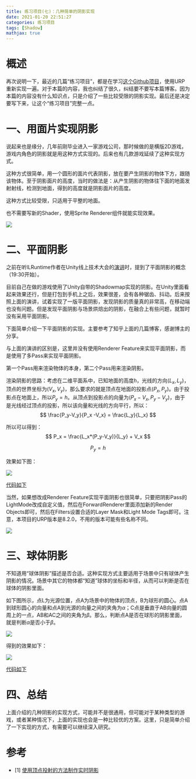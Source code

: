 ```yaml
---
title: 练习项目(七)：几种简单的阴影实现
date: 2021-01-20 22:51:27
categories: 练习项目
tags: [Shadow]
mathjax: true
---
```


# 概述

再次说明一下，最近的几篇“练习项目”，都是在学习[这个Github项目](https://github.com/KaimaChen/Unity-Shader-Demo)，使用URP重新实现一遍。对于本篇的内容，我也纠结了很久，纠结要不要写本篇博客。因为本篇的内容没有什么知识点，只是介绍了一些比较受限的阴影实现。最后还是决定要写下来，让这个“练习项目”完整一点。 <!--more-->

# 一、用面片实现阴影

说起来也是缘分，几年前刚毕业进入一家游戏公司，那时候做的是横版2D游戏，游戏内角色的阴影就是用这种方式实现的。后来也有几款游戏延续了这种实现方式。

这种方式很简单，用一个圆形的面片代表阴影，放在要产生阴影的物体下方，跟随该物体。至于阴影面片的高度，当时的做法是：从产生阴影的物体往下面的地面发射射线，检测到地面，得到的高度就是阴影面片的高度。

这种方式比较受限，只适用于平整的地面。

也不需要写新的Shader，使用Sprite Renderer组件就能实现效果。

![](https://cdn.jsdelivr.net/gh/bzyzhang/ImgHosting//img/2021-1-23/20210123144036.png)

# 二、平面阴影

之前在听ILRuntime作者在Unity线上技术大会的[演讲](https://www.bilibili.com/video/BV1ca4y1W7wN)时，提到了平面阴影的概念（19:30开始）。

目前自己在做的游戏使用了Unity自带的Shadowmap实现的阴影。在Unity里面看起来效果还行，但是打包到手机上之后，效果很差，会有各种锯齿、抖动。后来按照上面的演讲，试着实现了一版平面阴影，发现阴影的质量真的非常高，在移动端也没有问题。但是发现平面阴影与场景烘焙出的阴影，在融合上有些问题，就暂时没有采用平面阴影。

下面简单介绍一下平面阴影的实现。主要参考了知乎上面的几篇博客，感谢博主的分享。

与上面的演讲的区别是，这里并没有使用Renderer Feature来实现平面阴影，而是使用了多Pass来实现平面阴影。

第一个Pass用来渲染物体的本身，第二个Pass用来渲染阴影。

渲染阴影的思路：考虑在二维平面系中，已知地面的高度$h$，光线的方向$(L_x,L_y)$，顶点的世界坐标为$(V_x,V_y)$，那么要求的就是顶点在地面的投影点$(P_x,P_y)$。由于投影点在地面上，所以$P_y = h$。从顶点到投影点的向量为$(P_x-V_x,P_y-V_y)$，由于是光线经过顶点的投影，所以该向量和光线的方向平行，所以：
$$
\frac{P_y-V_y}{P_x -V_x} = \frac{L_y}{L_x}
$$

所以可以得到：
$$
P_x = \frac{L_x*(P_y-V_y)}{L_y} + V_x
$$

$$
P_y = h
$$

效果如下图：

![](https://cdn.jsdelivr.net/gh/bzyzhang/ImgHosting//img/2021-1-23/20210123154752.png)

[代码如下](https://github.com/bzyzhang/RoadOfShader/blob/main/Assets/1.6-Shadow/Shader/1.6.2-PlanarShadow.shader)

当然，如果想改成Renderer Feature实现平面阴影也很简单，只要把阴影Pass的LightMode改成自定义值，然后在ForwardRenderer里面添加新的Render Objects即可，然后在Filters设置合适的Layer Mask和Light Mode Tags即可。注意，本项目的URP版本是8.2.0，不用的版本可能有些名称不同。

![](https://cdn.jsdelivr.net/gh/bzyzhang/ImgHosting//img/2021-1-23/20210123155708.png)

# 三、球体阴影

不知道用“球体阴影”描述是否合适。这种实现方式主要适用于场景中只有球体产生阴影的情况。场景中其它的物体都“知道”球体的坐标和半径，从而可以判断是否在球体的阴影里面。

如下图所示，点L为光源位置，点A为场景中的物体的顶点，B为球形的圆心。点A到球形圆心的向量和点A到光源的向量之间的夹角为$\alpha$；C点是垂直于AB向量的圆周上的一点，AB和AC之间的夹角为$\beta$。那么，判断点A是否在球形的阴影里面，就是判断$\alpha$是否小于$\beta$。

![](https://cdn.jsdelivr.net/gh/bzyzhang/ImgHosting//img/2021-1-23/20210123163446.png)

得到的效果如下：

![](https://cdn.jsdelivr.net/gh/bzyzhang/ImgHosting//img/2021-1-23/20210123163711.png)

[代码如下](https://github.com/bzyzhang/RoadOfShader/blob/main/Assets/1.6-Shadow/Shader/1.6.3-SphereShadow.shader)

# 四、总结

上面介绍的几种阴影的实现方式，可能并不是很通用，但可能对于某种类型的游戏，或者某种情况下，上面的实现也会是一种比较优的方案。这里，只是简单介绍了一下实现的方式，有需要可以继续深入研究。

# 参考

- [1] [使用顶点投射的方法制作实时阴影](https://zhuanlan.zhihu.com/p/31504088)